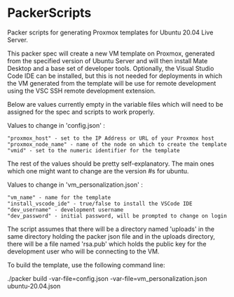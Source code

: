 # PackerScripts
 
 
Packer scripts for generating Proxmox templates for Ubuntu 20.04 Live Server.


This packer spec will create a new VM template on Proxmox, generated from
the specified version of Ubuntu Server and will then install Mate Desktop
and a base set of developer tools.  Optionally, the Visual Studio Code IDE
can be installed, but this is not needed for deployments in which the VM
generated from the template will be use for remote development using the VSC
SSH remote development extension.


Below are values currently empty in the variable files which will need to
be assigned for the spec and scripts to work properly.


Values to change in 'config.json' :

    "proxmox_host" - set to the IP Address or URL of your Proxmox host
    "proxmox_node_name" - name of the node on which to create the template
    "vmid" - set to the numeric identifier for the template
    
The rest of the values should be pretty self-explanatory.  The main ones which
one might want to change are the version #s for ubuntu.

    
    
Values to change in 'vm_personalization.json' :

    "vm_name" - name for the template
    "install_vscode_ide" - true/false to install the VSCode IDE
    "dev_username" - development username
    "dev_password" - initial password, will be prompted to change on login
    

The script assumes that there will be a directory named 'uploads' in the same
directory holding the packer json file and in the uploads directory, there will
be a file named 'rsa.pub' which holds the public key for the development
user who will be connecting to the VM.


To build the template, use the following command line:

./packer build -var-file=config.json -var-file=vm_personalization.json ubuntu-20.04.json



